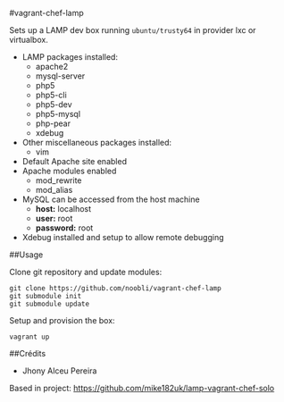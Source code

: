 #vagrant-chef-lamp

Sets up a LAMP dev box running `ubuntu/trusty64` in provider lxc or virtualbox.

- LAMP packages installed:
	- apache2
	- mysql-server
	- php5
	- php5-cli
	- php5-dev
	- php5-mysql
	- php-pear
  - xdebug
- Other miscellaneous packages installed:
	- vim
- Default Apache site enabled
- Apache modules enabled
	- mod_rewrite
	- mod_alias
- MySQL can be accessed from the host machine
	- **host:** localhost
	- **user:** root
	- **password:** root
- Xdebug installed and setup to allow remote debugging

##Usage

Clone git repository and update modules:

```
git clone https://github.com/noobli/vagrant-chef-lamp
git submodule init
git submodule update
```

Setup and provision the box:

```
vagrant up
```

##Crédits

- Jhony Alceu Pereira

Based in project: https://github.com/mike182uk/lamp-vagrant-chef-solo